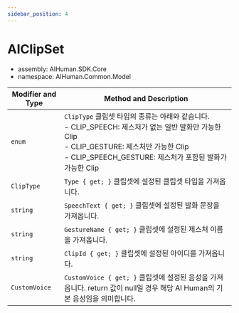 ```yaml
---
sidebar_position: 4
---
```


# AIClipSet

- assembly: AIHuman.SDK.Core  
- namespace: AIHuman.Common.Model  


| Modifier and Type | Method and Description                                       |
| ----------------- | ------------------------------------------------------------ |
| `enum`            | `ClipType` 클립셋 타입의 종류는 아래와 같습니다.<br />- CLIP_SPEECH: 제스처가 없는 일반 발화만 가능한 Clip <br />- CLIP_GESTURE: 제스처만 가능한 Clip<br />- CLIP_SPEECH_GESTURE: 제스처가 포함된 발화가 가능한 Clip |
| `ClipType`           | `Type { get; }` 클립셋에 설정된 클립셋 타입을 가져옵니다.           |
| `string`             | `SpeechText { get; }` 클립셋에 설정된 발화 문장을 가져옵니다.        |
| `string`             | `GestureName { get; }` 클립셋에 설정된 제스처 이름을 가져옵니다.               |
| `string`             | `ClipId { get; }` 클립셋에 설정된 아이디를 가져옵니다.             |
| `CustomVoice`             | `CustomVoice { get; }` 클립셋에 설정된 음성을 가져옵니다. return 값이 null일 경우 해당 AI Human의 기본 음성임을 의미합니다. |
